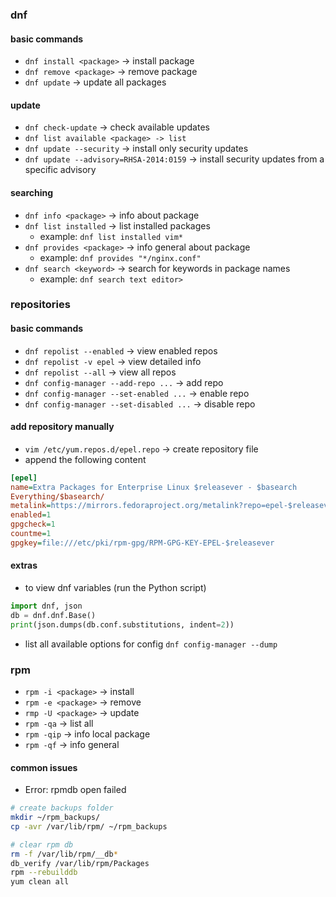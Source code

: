 ### dnf
#### basic commands
* `dnf install <package>` -> install package
* `dnf remove <package>` -> remove package
* `dnf update` -> update all packages

#### update
* `dnf check-update` -> check available updates 
* `dnf list available <package> -> list `
* `dnf update --security` -> install only security updates
* `dnf update --advisory=RHSA-2014:0159` -> install security updates from a specific advisory

#### searching
* `dnf info <package>` -> info about package
* `dnf list installed` -> list installed packages
  * example: `dnf list installed vim*`
* `dnf provides <package>` -> info general about package
  * example: `dnf provides "*/nginx.conf"`
* `dnf search <keyword>` -> search for keywords in package names
  * example: `dnf search text editor>` 

### repositories
#### basic commands
* `dnf repolist --enabled` -> view enabled repos 
* `dnf repolist -v epel` -> view detailed info 
* `dnf repolist --all` -> view all repos 
* `dnf config-manager --add-repo ...` -> add repo 
* `dnf config-manager --set-enabled ...` -> enable repo 
* `dnf config-manager --set-disabled ...` -> disable repo

#### add repository manually
* `vim /etc/yum.repos.d/epel.repo` -> create repository file
* append the following content
```ini
[epel]
name=Extra Packages for Enterprise Linux $releasever - $basearch
Everything/$basearch/
metalink=https://mirrors.fedoraproject.org/metalink?repo=epel-$releasever&arch=$basearch&infra=$infra&content=$contentdir
enabled=1
gpgcheck=1
countme=1
gpgkey=file:///etc/pki/rpm-gpg/RPM-GPG-KEY-EPEL-$releasever
```

#### extras
* to view dnf variables (run the Python script)
```python
import dnf, json
db = dnf.dnf.Base()
print(json.dumps(db.conf.substitutions, indent=2))
```
* list all available options for config `dnf config-manager --dump`

### rpm
* `rpm -i <package>` -> install
* `rpm -e <package>`  -> remove
* `rmp -U <package>`  -> update
* `rpm -qa` -> list all
* `rpm -qip` -> info local package
* `rpm -qf` -> info general 

#### common issues
* Error: rpmdb open failed
```bash
# create backups folder
mkdir ~/rpm_backups/
cp -avr /var/lib/rpm/ ~/rpm_backups

# clear rpm db
rm -f /var/lib/rpm/__db*
db_verify /var/lib/rpm/Packages
rpm --rebuilddb
yum clean all
```
